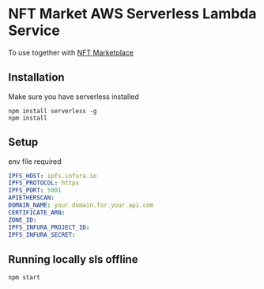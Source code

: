 # NFT Market AWS Serverless Lambda Service 

To use together with [NFT Marketplace](https://github.com/genuine-developer/nft-market)

## Installation

Make sure you have serverless installed 

```
npm install serverless -g
npm install
```

## Setup

env file required

```yml
IPFS_HOST: ipfs.infura.io
IPFS_PROTOCOL: https
IPFS_PORT: 5001
APIETHERSCAN: 
DOMAIN_NAME: your.domain.for.your.api.com
CERTIFICATE_ARN: 
ZONE_ID: 
IPFS_INFURA_PROJECT_ID: 
IPFS_INFURA_SECRET:
```

## Running locally sls offline 

```
npm start
```
